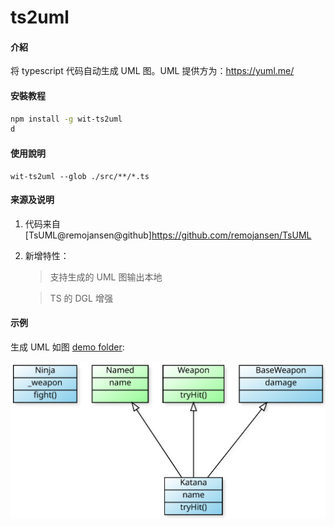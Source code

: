 # ts2uml

#### 介紹

将 typescript 代码自动生成 UML 图。UML 提供方为：https://yuml.me/

#### 安裝教程

```sh
npm install -g wit-ts2uml
d


```

#### 使用說明

```
wit-ts2uml --glob ./src/**/*.ts
```

#### 来源及说明

1.  代码来自[TsUML@remojansen@github]https://github.com/remojansen/TsUML
2.  新增特性：

    > 支持生成的 UML 图输出本地

    > TS 的 DGL 增强

#### 示例

生成 UML 如图 [demo folder](https://src/demo):

![](/assets/uml_diagram.svg)
